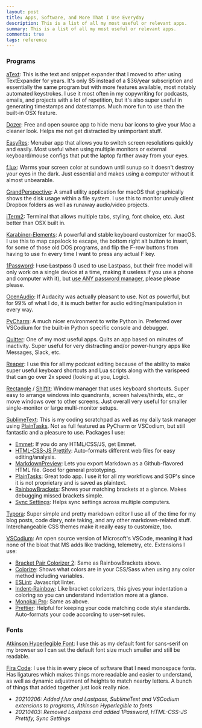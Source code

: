 ```yaml
---
layout: post
title: Apps, Software, and More That I Use Everyday
description: This is a list of all my most useful or relevant apps.
summary: This is a list of all my most useful or relevant apps.
comments: true
tags: reference
---
```


### Programs

[aText](https://trankynam.com/atext/): This is the text and snippet expander that I moved to after using TextExpander for years. It's only $5 instead of a $36/year subscription and essentially the same program but with more features available, most notably automated keystrokes. I use it most often in my copywriting for podcasts, emails, and projects with a lot of repetition, but it's also super useful in generating timestamps and datestamps. Much more fun to use than the built-in OSX feature.

[Dozer](https://github.com/Mortennn/Dozer): Free and open source app to hide menu bar icons to give your Mac a cleaner look. Helps me not get distracted by unimportant stuff.

[EasyRes](http://easyresapp.com/): Menubar app that allows you to switch screen resolutions quickly and easily. Most useful when using multiple monitors or external keyboard/mouse configs that put the laptop farther away from your eyes.

[f.lux](https://justgetflux.com/): Warms your screen color at sundown until sunup so it doesn't destroy your eyes in the dark. Just essential and makes using a computer without it almost unbearable.

[GrandPerspective](http://grandperspectiv.sourceforge.net/): A small utility application for macOS that graphically shows the disk usage within a file system. I use this to monitor unruly client Dropbox folders as well as runaway audio/video projects.

[iTerm2](https://iterm2.com/): Terminal that allows multiple tabs, styling, font choice, etc. Just better than OSX built in.

[Karabiner-Elements](https://karabiner-elements.pqrs.org/):   A powerful and stable keyboard customizer for macOS. I use this to map capslock to escape, the bottom right alt button to insert, for some of those old DOS programs, and flip the F-row buttons from having to use `fn` every time I want to press any actual F key.

[1Password](https://www.1password.com/): ~~I use Lastpass~~ (I used to use Lastpass, but their free model will only work on a single device at a time, making it useless if you use a phone and computer with it), but [use ANY password manager](https://www.tomsguide.com/us/password-manager-pros-cons,news-19018.html), please please please.

[OcenAudio](https://www.ocenaudio.com/en/): If Audacity was actually pleasant to use. Not *as* powerful, but for 99% of what I do, it is much better for audio editing/manipulation in every way.

[PyCharm](https://www.jetbrains.com/pycharm/): A much nicer environment to write Python in. Preferred over VSCodium for the built-in Python specific console and debugger.

[Quitter](https://marco.org/apps): One of my most useful apps. Quits an app based on minutes of inactivity. Super useful for very distracting and/or power-hungry apps like Messages, Slack, etc.

[Reaper](https://www.reaper.fm/): I use this for all my podcast editing because of the ability to make super useful keyboard shortcuts and Lua scripts along with the varispeed that can go over 2x speed (looking at you, Logic).

[Rectangle](https://rectangleapp.com/) / [ShiftIt](https://github.com/fikovnik/ShiftIt): Window manager that uses keyboard shortcuts. Super easy to arrange windows into quandrants, screen halves/thirds, etc., or move windows over to other screens. Just overall very useful for smaller single-monitor or large multi-monitor setups.

[SublimeText](https://www.sublimetext.com/): This is my coding scratchpad as well as my daily task manager using [PlainTasks](https://github.com/aziz/PlainTasks). Not as full featured as PyCharm or VSCodium, but still fantastic and a pleasure to use. Packages I use:

- [Emmet](https://emmet.io/blog/sublime-text-3/): If you do any HTML/CSS/JS, get Emmet.
- [HTML-CSS-JS Prettify](https://packagecontrol.io/packages/HTML-CSS-JS%20Prettify): Auto-formats different web files for easy editing/analysis.
- [MarkdownPreview](https://github.com/facelessuser/MarkdownPreview): Lets you export Markdown as a Github-flavored HTML file. Good for general prototyping.
- [PlainTasks](https://github.com/aziz/PlainTasks): Great todo app. I use it for all my workflows and SOP's since it is not proprietary and is saved as plaintext.
- [RainbowBrackets](https://packagecontrol.io/packages/RainbowBrackets): Shows your matching brackets at a glance. Makes debugging missed brackets simple.
- [Sync Settings](https://packagecontrol.io/packages/Sync%20Settings): Helps sync settings across multiple computers.

[Typora](https://typora.io/): Super simple and pretty markdown editor I use all of the time for my blog posts, code diary, note taking, and any other markdown-related stuff. Interchangeable CSS themes make it really easy to customize, too.

[VSCodium](https://vscodium.com/): An open source version of Microsoft's VSCode, meaning it had none of the bloat that MS adds like tracking, telemetry, etc. Extensions I use:

- [Bracket Pair Colorizer 2](https://open-vsx.org/extension/CoenraadS/bracket-pair-colorizer-2): Same as RainbowBrackets above.
- [Colorize](https://github.com/KamiKillertO/vscode-colorize/): Shows what colors are in your CSS/Sass when using any color method including variables.
- [ESLint](https://eslint.org/): Javascript linter.
- [Indent-Rainbow](https://open-vsx.org/vscode/item?itemName=oderwat.indent-rainbow): Like bracket colorizers, this gives your indentation a coloring so you can understand indentation more at a glance.
- [Monokai Pro](https://monokai.pro/): Same as above.
- [Prettier](https://prettier.io/): Helpful for keeping your code matching code style standards. Auto-formats your code according to user-set rules.

### Fonts

[Atkinson Hyperlegible Font](https://brailleinstitute.org/freefont): I use this as my default font for sans-serif on my browser so I can set the default font size much smaller and still be readable. 

[Fira Code](https://github.com/tonsky/FiraCode): I use this in every piece of software that I need monospace fonts. Has ligatures which makes things more readable and easier to understand, as well as dynamic adjustment of heights to match nearby letters. A bunch of things that added together just look really nice.

- _20210206: Added f.lux and Lastpass, SublimeText and VSCodium extensions to programs, Atkinson Hyperlegible to fonts_
- _20210403: Removed Lastpass and added 1Password, HTML-CSS-JS Prettify, Sync Settings_

<!-- --- 

- _202XXXXX: Update format_ -->

